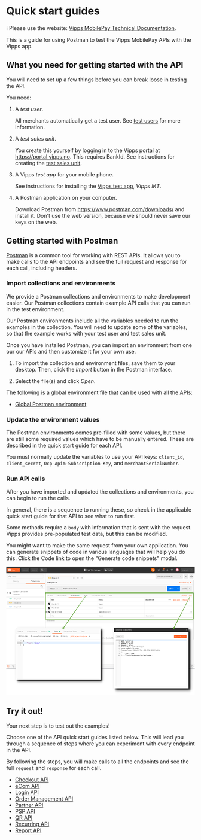 <!-- START_METADATA
---
title: Quick start guides
sidebar_label: Quick start guides
sidebar_position: 4
description: A guide for using Postman to test the Vipps MobilePay APIs.
pagination_next: null
pagination_prev: null
---
END_METADATA -->

# Quick start guides

<!-- START_COMMENT -->

ℹ️ Please use the website:
[Vipps MobilePay Technical Documentation](https://vippsas.github.io/vipps-developer-docs/).

<!-- END_COMMENT -->

This is a guide for using Postman to test the Vipps MobilePay APIs with the Vipps app.

## What you need for getting started with the API

You will need to set up a few things before you can break loose in testing the API.

You need:

1. A *test user*.

    All merchants automatically get a test user. See [test users](test-environment.md#test-users) for more information.

1. A *test sales unit*.

    You create this yourself by logging in to the Vipps portal at <https://portal.vipps.no>. This requires BankId.
    See instructions for creating the [test sales unit](test-environment.md#test-merchants).

1. A Vipps *test app* for your mobile phone.

    See instructions for installing the [Vipps test app](test-environment.md#vipps-test-apps), *Vipps MT*.

1. A Postman application on your computer.

    Download Postman from <https://www.postman.com/downloads/> and install it.
    Don't use the web version, because we should never save our keys on the web.

## Getting started with Postman

[Postman](https://learning.postman.com/docs/getting-started/introduction/)
is a common tool for working with REST APIs.
It allows you to make calls to the API endpoints and see the full
request and response for each call, including headers.

### Import collections and environments

We provide a Postman collections and environments to make development easier.
Our Postman collections contain example API calls that you can run in the test environment.

Our Postman environments include all the variables needed to run the examples in the collection.
You will need to update some of the variables, so that the example works with your test user and test sales unit.

Once you have installed Postman, you can import an environment from one our our APIs and then customize it for your own use.

1. To import the collection and environment files, save them to your desktop. Then, click the *Import* button in the Postman interface.

2. Select the file(s) and click *Open*.

The following is a global environment file that can be used with all the APIs:

* [Global Postman environment](tools/vipps-api-global-postman-environment.json)

### Update the environment values

The Postman environments comes pre-filled with some values, but there are still
some required values which have to be manually entered. These are described in the quick start guide for each API.

You must normally update the variables to use your API keys: `client_id`, `client_secret`, `Ocp-Apim-Subscription-Key`, and `merchantSerialNumber`.

### Run API calls

After you have imported and updated the collections and environments, you can begin to run the calls.

In general, there is a sequence to running these, so check in the applicable quick start guide for that API to see what to run first.

Some methods require a `body` with information that is sent with the request.
Vipps provides pre-populated test data, but this can be modified.

You might want to make the same request from your own application. You can
generate snippets of code in various languages that will help you do this.
Click the Code link to open the "Generate code snippets" modal.

![Developer Postman: Tabs](images/postman-tabs_sm.png)

## Try it out!

Your next step is to test out the examples!

Choose one of the API quick start guides listed below.
This will lead you through a sequence of steps where you can experiment with every endpoint in the API.

By following the steps, you will make calls to all the endpoints and see the full `request` and `response` for each call.

* [Checkout API](https://vippsas.github.io/vipps-developer-docs/docs/APIs/checkout-api/vipps-checkout-api-quick-start)
* [eCom API](https://vippsas.github.io/vipps-developer-docs/docs/APIs/ecom-api/vipps-ecom-api-quick-start)
* [Login API](https://vippsas.github.io/vipps-developer-docs/docs/APIs/login-api/vipps-login-api-quick-start)
* [Order Management API](https://vippsas.github.io/vipps-developer-docs/docs/APIs/order-management-api/vipps-order-management-api-quick-start)
* [Partner API](https://vippsas.github.io/vipps-developer-docs/docs/APIs/partner-api/vipps-partner-api-quick-start)
* [PSP API](https://vippsas.github.io/vipps-developer-docs/docs/APIs/psp-api/vipps-psp-api-quick-start)
* [QR API](https://vippsas.github.io/vipps-developer-docs/docs/APIs/qr-api/vipps-qr-api-quick-start)
* [Recurring API](https://vippsas.github.io/vipps-developer-docs/docs/APIs/recurring-api/vipps-recurring-api-quick-start)
* [Report API](https://vippsas.github.io/vipps-developer-docs/docs/APIs/report-api/vipps-report-api-quick-start)
